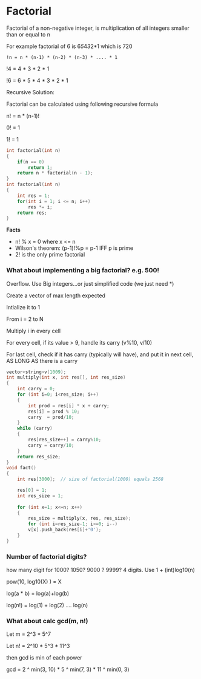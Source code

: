 # Factorial

Factorial of a non-negative integer, is multiplication of all integers smaller than or equal to n

For example factorial of 6 is 6*5*4*3*2*1 which is 720

`!n = n * (n-1) * (n-2) * (n-3) * .... * 1`

!4 = 4 * 3 * 2 * 1

!6 = 6 * 5 * 4 * 3 * 2 * 1

Recursive Solution:

Factorial can be calculated using following recursive formula

n! = n * (n-1)!
  
0! = 1 
  
1! = 1
  
```cpp
int factorial(int n) 
{ 
    if(n == 0) 
        return 1; 
    return n * factorial(n - 1); 
} 
int factorial(int n) 
{ 
    int res = 1; 
    for(int i = 1; i <= n; i++) 
        res *= i; 
    return res; 
} 
```
**Facts**

- n! % x = 0 where x <= n
- Wilson's theorem: (p-1)!%p = p-1 IFF p is prime
- 2! is the only prime factorial

### What about implementing a big factorial? e.g. 500!

Overflow. Use Big integers...or just simplified code (we just need *)

Create a vector of max length expected

Intialize it to 1

From i = 2 to N
		
Multiply i in every cell

For every cell, if its value > 9, handle its carry (v%10, v/10)

For last cell, check if it has carry (typically will have), and put it in next cell, AS LONG AS there is a carry
```cpp
vector<string>v(1009);
int multiply(int x, int res[], int res_size) 
{ 
    int carry = 0; 
    for (int i=0; i<res_size; i++) 
    { 
        int prod = res[i] * x + carry; 
        res[i] = prod % 10;   
        carry  = prod/10;     
    } 
    while (carry) 
    { 
        res[res_size++] = carry%10; 
        carry = carry/10; 
    } 
    return res_size; 
} 
void fact() 
{ 
    int res[3000];  // size of factorial(1000) equals 2568

    res[0] = 1; 
    int res_size = 1; 
  
    for (int x=1; x<=n; x++) 
    {
        res_size = multiply(x, res, res_size);
        for (int i=res_size-1; i>=0; i--) 
        v[x].push_back(res[i]+'0'); 
    }
} 
```
### Number of factorial digits?
 
how many digit for 1000? 1050? 9000 ? 9999? 4 digits. Use 1 + (int)log10(n)

pow(10, log10(X) ) = X 

log(a * b) = log(a)+log(b)

log(n!) = log(1) + log(2) .... log(n)


### What about calc gcd(m, n!)

Let m =  2^3 * 5^7

Let n! =  2^10 * 5^3 * 11^3

then gcd is min of each power

gcd = 2 ^ min(3, 10) * 5 ^ min(7, 3) * 11 ^ min(0, 3)

